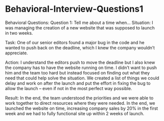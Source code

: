# Behavioral-Interview-Questions1

Behavioral Questions:
Question 1: Tell me about a time when… 
Situation: I was managing the creation of a new website that was supposed to launch in two weeks.


Task: One of our senior editors found a major bug in the code and he wanted to push back on the deadline, which I knew the company wouldn’t appreciate.


Action: 
I understand the editors push to move the deadline but I also knew the company has to have the website running on time. I didn’t want to push him and the team too hard but instead focused on finding out what they need that could help solve the situation. We created a list of things we could delay and work on after the launch and put the effort in fixing the bug to allow the launch – even if not in the most perfect way possible.

Result:
In the end, the team understood the priorities and we were able to work together to direct resources where they were needed. In the end, we launched the website on time, increasing company sales by 20% in the first week and we had to fully functional site up within 2 weeks of launch.

